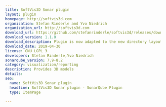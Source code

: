```yaml
---
title: SoftVis3D Sonar plugin
layout: plugin
homepage: http://softvis3d.com
organization: Stefan Rinderle and Yvo Niedrich
organization_url: http://softvis3d.com
download_url: https://github.com/stefanrinderle/softvis3d/releases/download/softvis3d-1.1.0/sonar-softvis3d-plugin-1.1.0.jar
download_version: 1.1.0
download_description: Plugin is now adapted to the new directory layout concept.
download_date: 2019-04-30
license: GNU LGPL 3
developers: Stefan Rinderle,Yvo Niedrich
sonarqube_version: 7.9-8.2
category: visualization/reporting
description: Provides 3D models
details: 
seo: 
  name: SoftVis3D Sonar plugin
  headline: SoftVis3D Sonar plugin - SonarQube Plugin
  type: ItemPage

---
```

